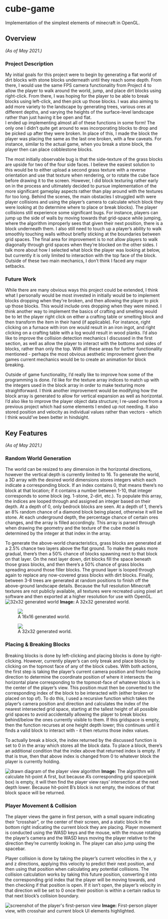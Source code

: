 # cube-game
Implementation of the simplest elements of minecraft in OpenGL.

## Overview
*(As of May 2021.)*

### Project Description 
My initial goals for this project were to begin by generating a flat world of dirt blocks with stone blocks underneath until they reach some depth.  From there, I would use the same FPS camera functionality from Project 4 to allow the player to walk around the world, jump, and place dirt blocks using right-click. From there, I was hoping for the player to be able to break blocks using left-click, and then pick up those blocks.  I was also aiming to add more variety to the landscape by generating trees, various ores at different depths,  and varying the heights of the surface-level landscape rather than just having it be open and flat.  
I ended up implementing almost all of these functions in some form! The only one I didn’t quite get around to was incorporating blocks to drop and be picked up after they were broken.  In place of this, I made the block the player was placing the same as the last one broken, with a few caveats.  For instance, similar to the actual game, when you break a stone block, the player then can place cobblestone blocks.  

The most initially observable bug is that the side-texture of the grass blocks are upside for two of the four side faces.  I believe the easiest solution to this would be to either upload a second grass texture with a reverse orientation and use that texture when rendering, or to rotate the cube face before drawing it to the screen.  However, I did block texturing rather early on in the process and ultimately decided to pursue implementation of the more significant gameplay aspects rather than play around with the textures for too long.  Behind the scenes, the main obstacles I struggled with were player collisions and using the player’s camera to calculate which block they were looking at (to determine where to place or break blocks).  The player collisions still experience some significant bugs.  For instance, players can jump up the side of walls by moving towards that grid-space while jumping, where the algorithm improperly sees that given their next position, there is a block underneath them.   I also still need to touch up a player’s ability to walk smoothly touching walls without briefly sticking at the boundaries between grid spaces.  The final area for improvement is to not allow players to walk diagonally through grid spaces when they’re blocked on the other sides.  I talk more about how I selected what block the player was looking at below, but currently it is only limited to interaction with the top face of the block.  Outside of these two main mechanics, I don’t think I faced any major setbacks.  

### Future Work
While there are many obvious ways this project could be extended, I think what I personally would be most invested in initially would be to implement blocks dropping when they're broken, and then allowing the player to pick up those blocks. This would include ores dropping when they were mined.  I think another way to implement the basics of crafting and smelting would be to let the player right click on either a crafting table or smelting block and then transform the item in their hand (if applicable).  For instance, right clicking on a furnace with iron ore would result in an iron ingot, and right clicking on a crafting table with a log would result in wood planks.  I’d also like to improve the collision detection mechanics I discussed in the first section, as well as allow the player to interact with the bottoms and sides of blocks, rather than only the top. With all these areas for further functionality mentioned - perhaps the most obvious aesthetic improvement given the games current mechanics would be to create an animation for block breaking.

Outside of game functionality, I’d really like to improve how some of the programming is done.  I’d like for the texture array indices to match up with the integers used in the block array in order to make texturing more straightforward.  I think another improvement would be modifying how the block array is generated to allow for vertical expansion as well as horizontal.  I’d also like to improve the player object data structure; I re-used one from a previous project which had some elements I ended up not needing.  It also stored position and velocity as individual values rather than vectors - which I think would’ve been better in hindsight.

## Key Features
*(As of May 2021.)*

### Random World Generation
The world can be resized to any dimension in the horizontal directions, however the vertical depth is currently  limited to 16.  To generate the world, a 3D array with the desired world dimensions stores integers which each indicate a corresponding block.  If an index contains 0, that means there’s no block at that location; if it contains a number between 1-10, that integer corresponds to some block (eg. 1-stone, 2-dirt, etc.).  To populate this array, the indices are looped through and assigned an integer based on their depth.  At a depth of 0, only bedrock blocks are seen.  At a depth of 1, there’s an 8% random chance of a diamond block being placed, otherwise it will be stone.  At each underground depth, the percentage chance of certain ores changes, and the array is filled accordingly.  This array is parsed through when drawing the geometry and the texture of the cube model is determined by the integer at that index in the array. 

To generate the above-world characteristics, grass blocks are generated at a 2.5% chance two layers above the flat ground.  To make the peaks more gradual, there’s then a 50% chance of blocks spawning next to that block on that layer.  On the next layer down, dirt blocks fill the space beneath those grass blocks, and then there’s a 50% chance of grass blocks spreading around those filler blocks.  The ground layer is looped through again to replace any now-covered grass blocks with dirt blocks.  Finally, between 3-8 trees are generated at random positions to finish off the above-ground landscape details.   Because the full resolution Minecraft textures are not publicly available, all textures were recreated using pixel art software and then exported at a higher resolution for use with OpenGL.
![32x32 generated world](/assets/map5.png) 
**Image:** A 32x32 generated world. 

<p align="middle">
  <figure width="50%" >
  <img src="/assets/map3.png"/> 
    <figcaption>A 16x16 generated world.</figcaption>
  </figure>
  <figure width="50%" >
  <img src="/assets/map5.png" /> 
    <figcaption> A 32x32 generated world. </figcaption>
  </figure>
</p>

### Placing & Breaking Blocks
Breaking blocks is done by left-clicking and placing blocks is done by right-clicking.  However, currently player’s can only break and place blocks by clicking on the topmost face of any of the block cubes.  With both actions, the first step is taking the player’s current camera position and front-facing direction to determine the coordinate position of where it intersects the horizontal plane corresponding to the topmost-face of whatever block is in the center of the player’s view.  This position must then be converted to the corresponding index of the block to be interacted with (either broken or placed on top of). To do this, I used a recursive function which takes the player’s camera position  and direction and calculates the index of the nearest intersected grid space, starting at the tallest height of all possible grid spaces to avoid accidentally allowing the player to break blocks behind/below the ones currently visible to them.  If this gridspace is empty, then the function recurses at one height depth lower; this continues until it finds a valid block to interact with - it then returns those index values. 

To actually break a block, the index returned by the discussed function is set to 0 in the array which stores all the block data. To place a block, there’s an additional condition that the index above that returned index is empty.  If that is true, then that above index is changed from 0 to whatever block the player is currently holding.  

![drawn diagram of the player view algorithm](/assets/player%20alg.png)
**Image:** The algorithm will calculate hit-point A first, but because A’s corresponding grid space(pink box) is empty, it will then find the player view rays’ intersection at the next depth lower.  Because hit-point B’s block is not empty, the indices of that block space will be returned.  


### Player Movement & Collision
The player views the game in first person, with a small square indicating their “crosshair”, or the center of their screen, and a static block in the bottom right indicating the current block they are placing.  Player movement is conducted using the WASD keys and the mouse, with the mouse rotating the player’s camera and the WASD keys moving the player relative to the direction they’re currently looking in.  The player can also jump using the spacebar.  

Player collision is done by taking the player’s current velocities in the x, y and z directions, applying this velocity to predict their next position, and then using that position when calculating any potential collisions.  The collision calculation works by taking this future position, converting it into the corresponding grid index that the player will be moving towards, and then checking if that position is open.  If it isn’t open, the player’s velocity in that direction will be set to 0 once their position is within a certain radius to that next block’s collision boundary.  

![screenshot of the player's first-person view](/assets/ui.png)
**Image:** First-person player view, with crosshair and current block UI elements highlighted. 

